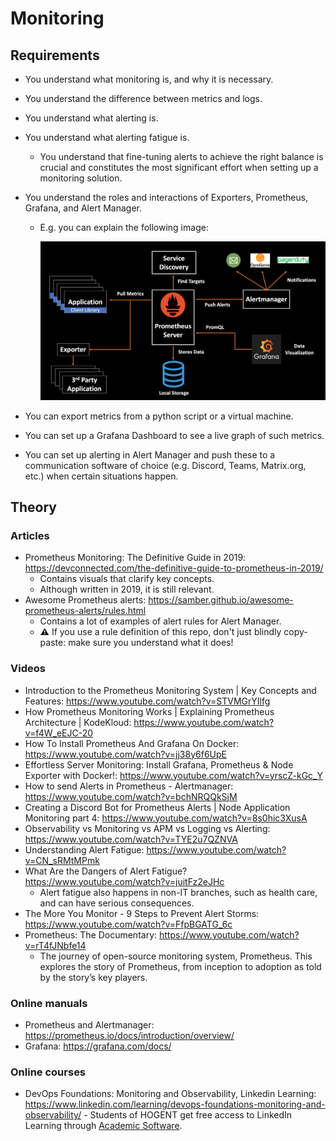 # Monitoring

## Requirements

-   You understand what monitoring is, and why it is necessary.
-   You understand the difference between metrics and logs.
-   You understand what alerting is.
-   You understand what alerting fatigue is.
    -   You understand that fine-tuning alerts to achieve the right balance is crucial and constitutes the most significant effort when setting up a monitoring solution.
-   You understand the roles and interactions of Exporters, Prometheus, Grafana, and Alert Manager.

    -   E.g. you can explain the following image:

        ![](./assets/06/prometheus-architecture.webp)

-   You can export metrics from a python script or a virtual machine.
-   You can set up a Grafana Dashboard to see a live graph of such metrics.
-   You can set up alerting in Alert Manager and push these to a communication software of choice (e.g. Discord, Teams, Matrix.org, etc.) when certain situations happen.

## Theory

### Articles

-   Prometheus Monitoring: The Definitive Guide in 2019: https://devconnected.com/the-definitive-guide-to-prometheus-in-2019/
    -   Contains visuals that clarify key concepts.
    -   Although written in 2019, it is still relevant.
-   Awesome Prometheus alerts: https://samber.github.io/awesome-prometheus-alerts/rules.html
    -   Contains a lot of examples of alert rules for Alert Manager.
    -   :warning: If you use a rule definition of this repo, don't just blindly copy-paste: make sure you understand what it does!

### Videos

-   Introduction to the Prometheus Monitoring System | Key Concepts and Features: https://www.youtube.com/watch?v=STVMGrYIlfg
-   How Prometheus Monitoring Works | Explaining Prometheus Architecture | KodeKloud: https://www.youtube.com/watch?v=f4W_eEJC-20
-   How To Install Prometheus And Grafana On Docker: https://www.youtube.com/watch?v=jj38y6f6UpE
-   Effortless Server Monitoring: Install Grafana, Prometheus & Node Exporter with Docker!: https://www.youtube.com/watch?v=yrscZ-kGc_Y
-   How to send Alerts in Prometheus - Alertmanager: https://www.youtube.com/watch?v=bchNRQQkSjM
-   Creating a Discord Bot for Prometheus Alerts | Node Application Monitoring part 4: https://www.youtube.com/watch?v=8s0hic3XusA
-   Observability vs Monitoring vs APM vs Logging vs Alerting: https://www.youtube.com/watch?v=TYE2u7QZNVA
-   Understanding Alert Fatigue: https://www.youtube.com/watch?v=CN_sRMtMPmk
-   What Are the Dangers of Alert Fatigue? https://www.youtube.com/watch?v=juitFz2eJHc
    -   Alert fatigue also happens in non-IT branches, such as health care, and can have serious consequences.
-   The More You Monitor - 9 Steps to Prevent Alert Storms: https://www.youtube.com/watch?v=FfpBGATG_6c
-   Prometheus: The Documentary: https://www.youtube.com/watch?v=rT4fJNbfe14
    -   The journey of open-source monitoring system, Prometheus. This explores the story of Prometheus, from inception to adoption as told by the story’s key players.

### Online manuals

-   Prometheus and Alertmanager: https://prometheus.io/docs/introduction/overview/
-   Grafana: https://grafana.com/docs/

### Online courses

-   DevOps Foundations: Monitoring and Observability, Linkedin Learning:
    https://www.linkedin.com/learning/devops-foundations-monitoring-and-observability/ - Students of HOGENT get free access to LinkedIn Learning through [Academic Software](https://academicsoftware.eu/login).

